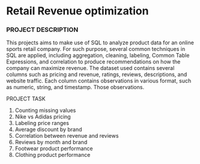 # Retail Revenue optimization
### PROJECT DESCRIPTION

This projects aims to make use of SQL to analyze product data for an online sports retail company. For such purpose, several common techniques in SQL are applied, including aggregation, cleaning, labeling, Common Table Expressions, and correlation to produce recommendations on how the company can maximize revenue. The dataset used contains several columns such as pricing and revenue, ratings, reviews, descriptions, and website traffic. Each column contains observations in various format, such as numeric, string, and timestamp. Those observations.

PROJECT TASK

1. Counting missing values
2. Nike vs Adidas pricing
3. Labeling price ranges
4. Average discount by brand
5. Correlation between revenue and reviews
6. Reviews by month and brand
7. Footwear product performance
8. Clothing product performance
